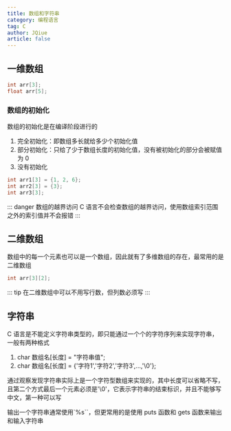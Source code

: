 ```yaml
---
title: 数组和字符串
category: 编程语言
tag: C
author: JQiue
article: false
---
```


## 一维数组

```c
int arr[3];
float arr[5];
```

### 数组的初始化

数组的初始化是在编译阶段进行的

1. 完全初始化：即数组多长就给多少个初始化值
2. 部分初始化：只给了少于数组长度的初始化值，没有被初始化的部分会被赋值为 0
3. 没有初始化

```c
int arr1[3] = {1, 2, 6};
int arr2[3] = {3};
int arr3[3];
```

::: danger 数组的越界访问
C 语言不会检查数组的越界访问，使用数组索引范围之外的索引值并不会报错
:::

## 二维数组

数组中的每一个元素也可以是一个数组，因此就有了多维数组的存在，最常用的是二维数组

```c
int arr[3][2];
```

::: tip
在二维数组中可以不用写行数，但列数必须写
:::

## 字符串

C 语言是不能定义字符串类型的，即只能通过一个个的字符序列来实现字符串，一般有两种格式

1. char 数组名[长度] = "字符串值";
2. char 数组名[长度] = {'字符1','字符2','字符3',...,'\0'};

通过观察发现字符串实际上是一个字符型数组来实现的，其中长度可以省略不写，且第二个方式最后一个元素必须是'\0'，它表示字符串的结束标识，并且不能够写中文，第一种可以写

输出一个字符串通常使用`%s``，但更常用的是使用 puts 函数和 gets 函数来输出和输入字符串
